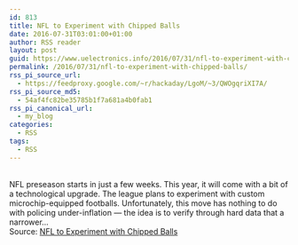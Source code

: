 ```yaml
---
id: 813
title: NFL to Experiment with Chipped Balls
date: 2016-07-31T03:01:00+01:00
author: RSS reader
layout: post
guid: https://www.uelectronics.info/2016/07/31/nfl-to-experiment-with-chipped-balls/
permalink: /2016/07/31/nfl-to-experiment-with-chipped-balls/
rss_pi_source_url:
  - https://feedproxy.google.com/~r/hackaday/LgoM/~3/QWOgqriXI7A/
rss_pi_source_md5:
  - 54af4fc82be35785b1f7a681a4b0fab1
rss_pi_canonical_url:
  - my_blog
categories:
  - RSS
tags:
  - RSS
---
```

&#013;  
NFL preseason starts in just a few weeks. This year, it will come with a bit of a technological upgrade. The league plans to experiment with custom microchip-equipped footballs. Unfortunately, this move has nothing to do with policing under-inflation — the idea is to verify through hard data that a narrower…&#013;  
Source: <a href="https://feedproxy.google.com/~r/hackaday/LgoM/~3/QWOgqriXI7A/" target="_blank">NFL to Experiment with Chipped Balls</a>